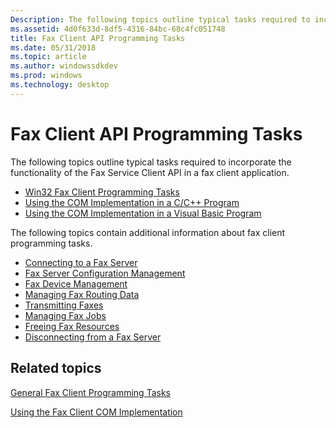 ```yaml
---
Description: The following topics outline typical tasks required to incorporate the functionality of the Fax Service Client API in a fax client application.
ms.assetid: 4d0f633d-8df5-4316-84bc-68c4fc051748
title: Fax Client API Programming Tasks
ms.date: 05/31/2018
ms.topic: article
ms.author: windowssdkdev
ms.prod: windows
ms.technology: desktop
---
```


# Fax Client API Programming Tasks

The following topics outline typical tasks required to incorporate the functionality of the Fax Service Client API in a fax client application.

-   [Win32 Fax Client Programming Tasks](-mfax-win32-fax-client-programming-tasks.md)
-   [Using the COM Implementation in a C/C++ Program](-mfax-using-the-com-implementation-in-a-c-c-program.md)
-   [Using the COM Implementation in a Visual Basic Program](-mfax-using-the-com-implementation-in-a-visual-basic-program.md)

The following topics contain additional information about fax client programming tasks.

-   [Connecting to a Fax Server](-mfax-connecting-to-a-fax-server.md)
-   [Fax Server Configuration Management](-mfax-fax-server-configuration-management.md)
-   [Fax Device Management](-mfax-fax-device-management.md)
-   [Managing Fax Routing Data](-mfax-managing-fax-routing-data.md)
-   [Transmitting Faxes](-mfax-transmitting-faxes.md)
-   [Managing Fax Jobs](-mfax-managing-fax-jobs.md)
-   [Freeing Fax Resources](-mfax-freeing-fax-resources.md)
-   [Disconnecting from a Fax Server](-mfax-disconnecting-from-a-fax-server.md)

## Related topics

<dl> <dt>

[General Fax Client Programming Tasks](-mfax-general-fax-client-programming-tasks.md)
</dt> <dt>

[Using the Fax Client COM Implementation](-mfax-using-the-fax-client-com-implementation.md)
</dt> </dl>

 

 



